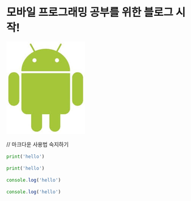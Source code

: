 # 모바일 프로그래밍 공부를 위한 블로그 시작!

![안드로이드 이미지](img/android.jpg)

// 마크다운 사용법 숙지하기
```python
print('hello')
```

```py
print('hello')
```

```javascript
console.log('hello')
```

```js
console.log('hello')
```